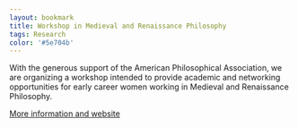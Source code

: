 ```yaml
---
layout: bookmark
title: Workshop in Medieval and Renaissance Philosophy
tags: Research
color: '#5e704b'
---
```


With the generous support of the American Philosophical Association, we are organizing a workshop intended to provide academic and networking opportunities for early career women working in Medieval and Renaissance Philosophy.

<a href = "https://medphilworkshop.wordpress.com" target="_blank">More information and website</a>
